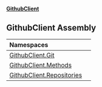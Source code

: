 #### [GithubClient](index.md 'index')

## GithubClient Assembly

| Namespaces | |
| :--- | :--- |
| [GithubClient.Git](GithubClient.Git.md 'GithubClient.Git') | |
| [GithubClient.Methods](GithubClient.Methods.md 'GithubClient.Methods') | |
| [GithubClient.Repositories](GithubClient.Repositories.md 'GithubClient.Repositories') | |
